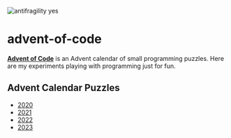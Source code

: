 ![antifragility yes](https://img.shields.io/badge/antifragile-yes-blue)

# advent-of-code
**[Advent of Code](https://adventofcode.com/)** is an Advent calendar of small programming puzzles.
Here are my experiments playing with programming just for fun.

## Advent Calendar Puzzles  

- [2020](https://github.com/arloncunha/advent-of-code/blob/main/doc/2020.md#adventofcode2020)
- [2021](https://github.com/arloncunha/advent-of-code/blob/main/doc/2021.md#adventofcode2021)
- [2022](https://github.com/arloncunha/advent-of-code/blob/main/doc/2022.md#adventofcode2022)
- [2023](https://github.com/arloncunha/advent-of-code/blob/main/doc/2023.md#adventofcode2023)


